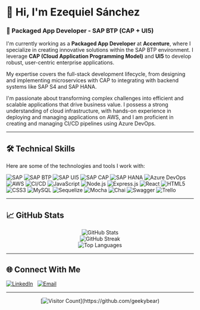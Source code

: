 # 👋 Hi, I'm Ezequiel Sánchez

### 🚀 Packaged App Developer - SAP BTP (CAP + UI5)

<p>I'm currently working as a <b>Packaged App Developer</b> at <b>Accenture</b>, where I specialize in creating innovative solutions within the SAP BTP environment. I leverage <b>CAP (Cloud Application Programming Model)</b> and <b>UI5</b> to develop robust, user-centric enterprise applications.</p>

<p>My expertise covers the full-stack development lifecycle, from designing and implementing microservices with CAP to integrating with backend systems like SAP S4 and SAP HANA.</p>

<p>I'm passionate about transforming complex challenges into efficient and scalable applications that drive business value. I possess a strong understanding of cloud infrastructure, with hands-on experience in deploying and managing applications on AWS, and I am proficient in creating and managing CI/CD pipelines using Azure DevOps.</p>

---

## 🛠️ Technical Skills

Here are some of the technologies and tools I work with:

<p align="left">
  <img src="https://img.shields.io/badge/SAP-0A7BBA?style=for-the-badge&logo=sap&logoColor=white" alt="SAP" />
  <img src="https://img.shields.io/badge/SAP%20BTP-F8F8F8?style=for-the-badge&logo=sap&logoColor=blue" alt="SAP BTP" />
  <img src="https://img.shields.io/badge/UI5-2E8B57?style=for-the-badge&logo=sap&logoColor=white" alt="SAP UI5" />
  <img src="https://img.shields.io/badge/CAP%20Model-007ACC?style=for-the-badge&logo=sap&logoColor=white" alt="SAP CAP" />
  <img src="https://img.shields.io/badge/SAP%20HANA-007ACC?style=for-the-badge&logo=sap&logoColor=white" alt="SAP HANA" />

  <img src="https://img.shields.io/badge/Azure%20DevOps-0078D7?style=for-the-badge&logo=azuredevops&logoColor=white" alt="Azure DevOps" />
  <img src="https://img.shields.io/badge/AWS-232F3E?style=for-the-badge&logo=amazon-aws&logoColor=white" alt="AWS" />
  <img src="https://img.shields.io/badge/CI/CD-5E45FF?style=for-the-badge&logo=gitlab&logoColor=white" alt="CI/CD" /> 

  <img src="https://img.shields.io/badge/javascript-%23323330.svg?style=for-the-badge&logo=javascript&logoColor=%23F7DF1E" alt="JavaScript" />
  <img src="https://img.shields.io/badge/node.js-6DA55F?style=for-the-badge&logo=node.js&logoColor=white" alt="Node.js" />
  <img src="https://img.shields.io/badge/express.js-%23404d59.svg?style=for-the-badge&logo=express&logoColor=%2361DAFB" alt="Express.js" />
  <img src="https://img.shields.io/badge/react-%2320232a.svg?style=for-the-badge&logo=react&logoColor=%2361DAFB" alt="React" />
  <img src="https://img.shields.io/badge/html5-%23E34F26.svg?style=for-the-badge&logo=html5&logoColor=white" alt="HTML5" />
  <img src="https://img.shields.io/badge/css3-%231572B6.svg?style=for-the-badge&logo=css3&logoColor=white" alt="CSS3" />

  <img src="https://img.shields.io/badge/MySQL-005C84?style=for-the-badge&logo=mysql&logoColor=white" alt="MySQL" />
  <img src="https://img.shields.io/badge/Sequelize-52B0E7?style=for-the-badge&logo=sequelize&logoColor=white" alt="Sequelize" />

  <img src="https://img.shields.io/badge/Mocha-8D6748?style=for-the-badge&logo=mocha&logoColor=white" alt="Mocha" />
  <img src="https://img.shields.io/badge/Chai-4D4D4D?style=for-the-badge&logo=chai&logoColor=white" alt="Chai" />
  <img src="https://img.shields.io/badge/Swagger-85EA2D?style=for-the-badge&logo=swagger&logoColor=white" alt="Swagger" />

  <img src="https://img.shields.io/badge/Trello-%23026AA7.svg?style=for-the-badge&logo=Trello&logoColor=white" alt="Trello" />
</p>

---

## 📈 GitHub Stats

<p align="center">
  <img src="https://github-readme-stats.vercel.app/api?username=geekybear&theme=vue&hide_border=false&include_all_commits=false&count_private=false" alt="GitHub Stats" /><br/>
  <img src="https://github-readme-streak-stats.herokuapp.com/?user=geekybear&theme=vue&hide_border=false" alt="GitHub Streak" /><br/>
  <img src="https://github-readme-stats.vercel.app/api/top-langs/?username=geekybear&theme=vue&hide_border=false&include_all_commits=false&count_private=false&layout=compact&hide=python,makefile,c,rust,cython,llvm,nunjucks" alt="Top Languages" />
</p>

---

## 🌐 Connect With Me

[![LinkedIn](https://img.shields.io/badge/LinkedIn-%230077B5.svg?logo=linkedin&logoColor=white)](https://www.linkedin.com/in/ezequiel-sanchez-dev/) &nbsp;
[![Email](https://img.shields.io/badge/Email-D14836?style=for-the-badge&logo=gmail&logoColor=white)](mailto:ezedsanchez@outlook.com)

---

<p align="center">
  [<img src="https://komarev.com/ghpvc/?username=geekybear&color=blueviolet&label=Profile%20Views" alt="Visitor Count" />](https://github.com/geekybear)
</p>
